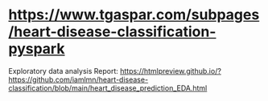 # https://www.tgaspar.com/subpages/heart-disease-classification-pyspark
Exploratory data analysis Report:
https://htmlpreview.github.io/?https://github.com/iamlmn/heart-disease-classification/blob/main/heart_disease_prediction_EDA.html
